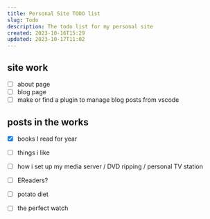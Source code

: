 ```yaml
---
title: Personal Site TODO list
slug: Todo
description: The todo list for my personal site
created: 2023-10-16T15:29
updated: 2023-10-17T11:02
---
```

## site work
- [ ] about page
- [ ] blog page
- [ ] make or find a plugin to manage blog posts from vscode

## posts in the works
- [x] books I read for year
- [ ] things i like
- [ ] how i set up my media server / DVD ripping / personal TV station
- [ ] EReaders?
- [ ] potato diet
- [ ] the perfect watch

